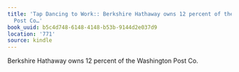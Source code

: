 ```yaml
---
title: 'Tap Dancing to Work:: Berkshire Hathaway owns 12 percent of the Washington
  Post Co…'
book_uuid: b5c4d748-6148-4148-b53b-9144d2e037d9
location: '771'
source: kindle
---
```


Berkshire Hathaway owns 12 percent of the Washington Post Co.
